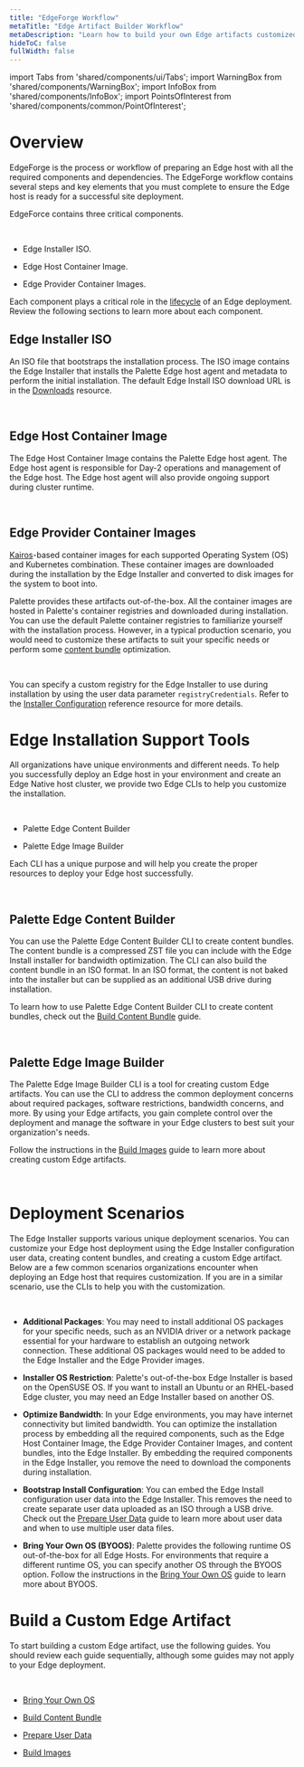 ```yaml
---
title: "EdgeForge Workflow"
metaTitle: "Edge Artifact Builder Workflow"
metaDescription: "Learn how to build your own Edge artifacts customized to your specific needs."
hideToC: false
fullWidth: false
---
```


import Tabs from 'shared/components/ui/Tabs';
import WarningBox from 'shared/components/WarningBox';
import InfoBox from 'shared/components/InfoBox';
import PointsOfInterest from 'shared/components/common/PointOfInterest';

# Overview

EdgeForge is the process or workflow of preparing an Edge host with all the required components and dependencies. The EdgeForge workflow contains several steps and key elements that you must complete to ensure the Edge host is ready for a successful site deployment. 

EdgeForce contains three critical components.

<br />

* Edge Installer ISO.


* Edge Host Container Image.


* Edge Provider Container Images.



Each component plays a critical role in the [lifecycle](/clusters/edge/edge-native-lifecycle) of an Edge deployment. Review the following sections to learn more about each component.



## Edge Installer ISO

An ISO file that bootstraps the installation process. The ISO image contains the Edge Installer that installs the Palette Edge host agent and metadata to perform the initial installation. The default Edge Install ISO download URL is in the [Downloads](/spectro-downloads#edgeinstallimages) resource.

<br />

## Edge Host Container Image

The Edge Host Container Image contains the Palette Edge host agent. The Edge host agent is responsible for Day-2 operations and management of the Edge host. The Edge host agent will also provide ongoing support during cluster runtime.

<br />

## Edge Provider Container Images

[Kairos](https://kairos.io/)-based container images for each supported Operating System (OS) and Kubernetes combination. These container images are downloaded during the installation by the Edge Installer and converted to disk images for the system to boot into.

Palette provides these artifacts out-of-the-box. All the container images are hosted in Palette's container registries and downloaded during installation. You can use the default Palette container registries to familiarize yourself with the installation process. However, in a typical production scenario, you would need to customize these artifacts to suit your specific needs or perform some [content bundle](/clusters/edge/edgeforge-workflow/build-content-bundle) optimization.


<br />

<InfoBox>

You can specify a custom registry for the Edge Installer to use during installation by using the user data parameter `registryCredentials`. Refer to the [Installer Configuration](/clusters/edge/edge-configuration/installer-reference#externalregistry) reference resource for more details.

</InfoBox>


# Edge Installation Support Tools

All organizations have unique environments and different needs. To help you successfully deploy an Edge host in your environment and create an Edge Native host cluster, we provide two Edge CLIs to help you customize the installation.  

<br />

* Palette Edge Content Builder


* Palette Edge Image Builder

Each CLI has a unique purpose and will help you create the proper resources to deploy your Edge host successfully. 

<br />

## Palette Edge Content Builder

You can use the Palette Edge Content Builder CLI to create content bundles. The content bundle is a compressed ZST file you can include with the Edge Install installer for bandwidth optimization. The CLI can also build the content bundle in an ISO format. In an ISO format, the content is not baked into the installer but can be supplied as an additional USB drive during installation. 

To learn how to use Palette Edge Content Builder CLI to create content bundles, check out the [Build Content Bundle](/clusters/edge/edgeforge-workflow/build-content-bundle) guide.

<br />

## Palette Edge Image Builder

The Palette Edge Image Builder CLI is a tool for creating custom Edge artifacts. You can use the CLI to address the common deployment concerns about required packages, software restrictions, bandwidth concerns, and more. By using your Edge artifacts, you gain complete control over the deployment and manage the software in your Edge clusters to best suit your organization's needs.

Follow the instructions in the [Build Images](/clusters/edge/edgeforge-workflow/build-images) guide to learn more about creating custom Edge artifacts.

<br />

# Deployment Scenarios

The Edge Installer supports various unique deployment scenarios. You can customize your Edge host deployment using the Edge Installer configuration user data, creating content bundles, and creating a custom Edge artifact. Below are a few common scenarios organizations encounter when deploying an Edge host that requires customization. If you are in a similar scenario, use the CLIs to help you with the customization.

<br />

- **Additional Packages**:
You may need to install additional OS packages for your specific needs, such as an NVIDIA driver or a network package essential for your hardware to establish an outgoing network connection. These additional OS packages would need to be added to the Edge Installer and the Edge Provider images.


- **Installer OS Restriction**:
Palette's out-of-the-box Edge Installer is based on the OpenSUSE OS. If you want to install an Ubuntu or an RHEL-based Edge cluster, you may need an Edge Installer based on another OS.


- **Optimize Bandwidth**:
In your Edge environments, you may have internet connectivity but limited bandwidth. You can optimize the installation process by embedding all the required components, such as the Edge Host Container Image, the Edge Provider Container Images, and content bundles, into the Edge Installer. By embedding the required components in the Edge Installer, you remove the need to download the components during installation.


- **Bootstrap Install Configuration**:
You can embed the Edge Install configuration user data into the Edge Installer. This removes the need to create separate user data uploaded as an ISO through a USB drive. Check out the [Prepare User Data](/clusters/edge/edgeforge-workflow/prepare-user-data) guide to learn more about user data and when to use multiple user data files.


- **Bring Your Own OS (BYOOS)**:
Palette provides the following runtime OS out-of-the-box for all Edge Hosts. For environments that require a different runtime OS, you can specify another OS through the BYOOS option. Follow the instructions in the [Bring Your Own OS](/clusters/edge/edgeforge-workflow/build-kairos-os) guide to learn more about BYOOS.

# Build a Custom Edge Artifact



To start building a custom Edge artifact, use the following guides. You should review each guide sequentially, although some guides may not apply to your Edge deployment.

<br />

- [Bring Your Own OS](/clusters/edge/edgeforge-workflow/build-kairos-os)


- [Build Content Bundle](/clusters/edge/edgeforge-workflow/build-content-bundle)


- [Prepare User Data](/clusters/edge/edgeforge-workflow/prepare-user-data)


- [Build Images](/clusters/edge/edgeforge-workflow/build-images)
